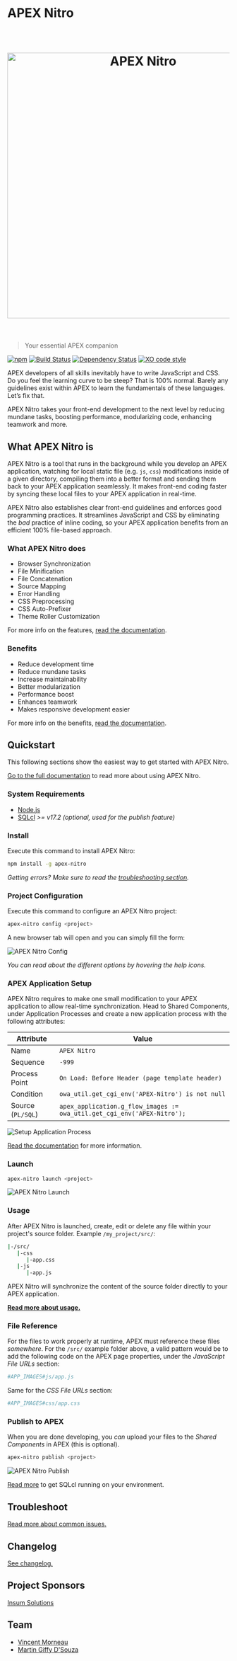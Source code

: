 # APEX Nitro

<h1 align="center">
      <br>
      <img src="https://raw.githubusercontent.com/OraOpenSource/apex-nitro/master/docs/img/apex-nitro-logo.png" alt="APEX Nitro" width="600">
      <br>
      <br>
</h1>

> Your essential APEX companion

[![npm](https://img.shields.io/npm/v/apex-nitro.svg)](https://www.npmjs.com/package/apex-nitro) [![Build Status](https://travis-ci.org/OraOpenSource/apex-nitro.svg?branch=master)](https://travis-ci.org/OraOpenSource/apex-nitro) [![Dependency Status](https://david-dm.org/OraOpenSource/apex-nitro.svg)](https://david-dm.org/OraOpenSource/apex-nitro) [![XO code style](https://img.shields.io/badge/code_style-XO-5ed9c7.svg)](https://github.com/sindresorhus/xo)

APEX developers of all skills inevitably have to write JavaScript and CSS. Do you feel the learning curve to be steep? That is 100% normal. Barely any guidelines exist within APEX to learn the fundamentals of these languages. Let’s fix that.

APEX Nitro takes your front-end development to the next level by reducing mundane tasks, boosting performance, modularizing code, enhancing teamwork and more.

## What APEX Nitro is

APEX Nitro is a tool that runs in the background while you develop an APEX application, watching for local static file (e.g. `js`, `css`) modifications inside of a given directory, compiling them into a better format and sending them back to your APEX application seamlessly. It makes front-end coding faster by syncing these local files to your APEX application in real-time.

APEX Nitro also establishes clear front-end guidelines and enforces good programming practices. It streamlines JavaScript and CSS by eliminating the *bad* practice of inline coding, so your APEX application benefits from an efficient 100% file-based approach.

### What APEX Nitro does

- Browser Synchronization
- File Minification
- File Concatenation
- Source Mapping
- Error Handling
- CSS Preprocessing
- CSS Auto-Prefixer
- Theme Roller Customization

For more info on the features, [read the documentation](/docs/features.md).

### Benefits

- Reduce development time
- Reduce mundane tasks
- Increase maintainability
- Better modularization
- Performance boost
- Enhances teamwork
- Makes responsive development easier

For more info on the benefits, [read the documentation](/docs/benefits.md).

## Quickstart

This following sections show the easiest way to get started with APEX Nitro.

[Go to the full documentation](/docs/) to read more about using APEX Nitro.

### System Requirements

- [Node.js](https://nodejs.org)
- [SQLcl](http://www.oracle.com/technetwork/developer-tools/sqlcl/overview/index.html) *>= v17.2 (optional, used for the publish feature)*

### Install

Execute this command to install APEX Nitro:

```bash
npm install -g apex-nitro
```

*Getting errors? Make sure to read the [troubleshooting section](/docs/troubleshooting.md).*

### Project Configuration

Execute this command to configure an APEX Nitro project:

```bash
apex-nitro config <project>
```

A new browser tab will open and you can simply fill the form:

![APEX Nitro Config](/docs/img/command-config.png)

*You can read about the different options by hovering the help icons.*

### APEX Application Setup

APEX Nitro requires to make one small modification to your APEX application to allow real-time synchronization. Head to Shared Components, under Application Processes and create a new application process with the following attributes:

Attribute | Value
--- | ---
Name | `APEX Nitro`
Sequence | `-999`
Process Point | `On Load: Before Header (page template header)`
Condition | `owa_util.get_cgi_env('APEX-Nitro') is not null`
Source (`PL/SQL`) | `apex_application.g_flow_images := owa_util.get_cgi_env('APEX-Nitro');` 

![Setup Application Process](/docs/img/setup-application-process.png)

[Read the documentation](/docs/setup.md) for more information.

### Launch

```bash
apex-nitro launch <project>
```

![APEX Nitro Launch](/docs/img/command-launch.png)

### Usage

After APEX Nitro is launched, create, edit or delete any file within your project's source folder. Example `/my_project/src/`:

```bash
|-/src/
   |-css
      |-app.css
   |-js
      |-app.js
```

APEX Nitro will synchronize the content of the source folder directly to your APEX application.

[**Read more about usage.**](/docs/usage.md)

### File Reference

For the files to work properly at runtime, APEX must reference these files _somewhere_. For the `/src/` example folder above, a valid pattern would be to add the following code on the APEX page properties, under the _JavaScript File URLs_ section:

```bash
#APP_IMAGES#js/app.js
```

Same for the _CSS File URLs_ section:

```bash
#APP_IMAGES#css/app.css
```

### Publish to APEX

When you are done developing, you _can_ upload your files to the *Shared Components* in APEX (this is optional).

```bash
apex-nitro publish <project>
```

![APEX Nitro Publish](/docs/img/command-publish.png)

[Read more](/docs/publish.md) to get SQLcl running on your environment.

## Troubleshoot

[Read more about common issues.](/docs/troubleshooting.md)

## Changelog

[See changelog.](changelog.md)

## Project Sponsors

[Insum Solutions](http://insum.ca/)

## Team

- [Vincent Morneau](https://github.com/vincentmorneau)
- [Martin Giffy D'Souza](https://github.com/martindsouza)
